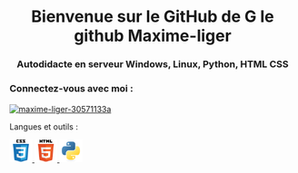 <h1 align="center">Bienvenue sur le GitHub de G le github Maxime-liger</h1> <h3 align="
center">Autodidacte en serveur Windows, Linux, Python, HTML CSS</h3>

<h3 align="left">Connectez-vous avec moi :</h3>
<p align="left">
<a href="https://linkedin.com/in/maxime-liger-30571133a" target="blank"><img align="center" src="https://raw.githubusercontent.com/rahuldkjain/github-profile-readme-generator/master/src/images/icons/Social/linked-in-alt.svg" alt="maxime-liger-30571133a" height="30" width="40" /></a> </p>
Langues et outils :</h3>
<p align="gauche"> <a href="https://www.w3schools.com/css/" target="_blank" rel="noreferrer"> <img src="https://raw.githubusercontent.com/devicons/devicon/master/icons/css3/css3-original-wordmark.svg" alt="css3" width="40" height="40"/> </a> <a href="https://www.w3.org/html/" target="_blank" rel="noreferrer"> <img src="https://raw.githubusercontent.com/devicons/devicon/master/icons/html5/html5-original-wordmark.svg" alt="html5" width="40" height="40"/> </a> <a href="https://www.python.org" target="_blank" rel="noreferrer"> <img src="https://raw.githubusercontent.com/devicons/devicon/master/icons/python/python-original.svg" alt="python" width="40" height="40"/> </a> </p>
